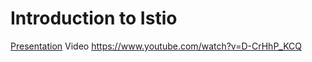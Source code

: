 # Introduction to Istio

 
[Presentation](101-Istio-Intro.pdf)
Video https://www.youtube.com/watch?v=D-CrHhP_KCQ
